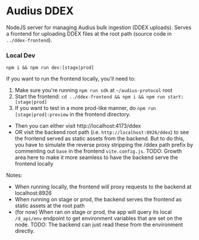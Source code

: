 # Audius DDEX

NodeJS server for managing Audius bulk ingestion (DDEX uploads). Serves a frontend for uploading DDEX files at the root path (source code in `../ddex-frontend`).

### Local Dev
`npm i && npm run dev:[stage|prod]`  

If you want to run the frontend locally, you'll need to:
1. Make sure you're running `npm run sdk` at `~/audius-protocol` root
2. Start the frontend: `cd ../ddex-frontend && npm i && npm run start:[stage|prod]`
3. If you want to test in a more prod-like manner, do `npm run [stage|prod]:preview` in the frontend directory.
  * Then you can either visit http://localhost:4173/ddex
  * OR visit the backend root path (i.e. `http://localhost:8926/ddex`) to see the frontend served as static assets from the backend. But to do this, you have to simulate the reverse proxy stripping the /ddex path prefix by commenting out `base` in the frontend `vite.config.js`. TODO: Growth area here to make it more seamless to have the backend serve the frontend locally


Notes:
* When running locally, the frontend will proxy requests to the backend at localhost:8926
* When running on stage or prod, the backend serves the frontend as static assets at the root path
* (for now) When ran on stage or prod, the app will query its local `/d_api/env` endpoint to get environment variables that are set on the node. TODO: The backend can just read these from the environment directly.
